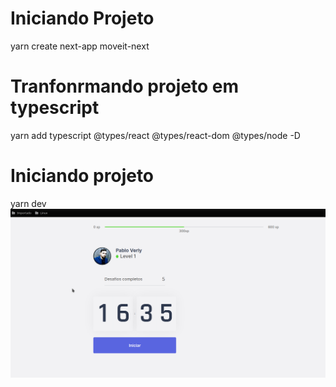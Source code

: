 # Iniciando Projeto
yarn create next-app moveit-next

# Tranfonrmando projeto em typescript
yarn add typescript @types/react @types/react-dom @types/node -D

# Iniciando projeto
yarn dev
![alt text](https://github.com/pabloverly/NLW-4/blob/master/public/IMAGEM.png)
